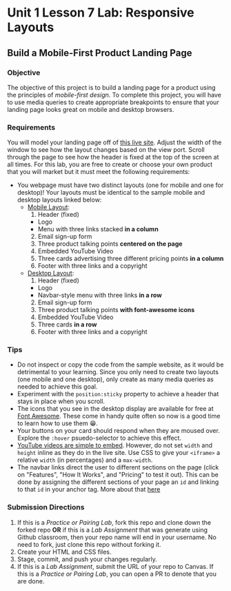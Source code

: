 # Unit 1 Lesson 7 Lab: Responsive Layouts
## Build a Mobile-First Product Landing Page

### Objective
The objective of this project is to build a landing page for a product using the principles of _mobile-first design_. To complete this project, you will have to use media queries to create appropriate breakpoints to ensure that your landing page looks great on mobile and desktop browsers.

### Requirements
You will model your landing page off of [this live site](https://codepen.io/freeCodeCamp/full/RKRbwL). Adjust the width of the window to see how the layout changes based on the view port. Scroll through the page to see how the header is fixed at the top of the screen at all times. For this lab, you are free to create or choose your own product that you will market but it must meet the following requirements:

* You webpage must have two distinct layouts (one for mobile and one for desktop)! Your layouts must be identical to the sample mobile and desktop layouts linked below:
  * [Mobile Layout](./image(0).png):
    1. Header (fixed)
      * Logo
      * Menu with three links stacked **in a column**
    2. Email sign-up form
    3. Three product talking points **centered on the page**
    4. Embedded YouTube Video
    5. Three cards advertising three different pricing points **in a column**
    6. Footer with three links and a copyright
  * [Desktop Layout](./image(1).png):
    1. Header (fixed)
      * Logo
      * Navbar-style menu with three links **in a row**
    2. Email sign-up form
    3. Three product talking points **with font-awesome icons**
    4. Embedded YouTube Video
    5. Three cards **in a row**
    6. Footer with three links and a copyright

### Tips
* Do not inspect or copy the code from the sample website, as it would be detrimental to your learning. Since you only need to create two layouts (one mobile and one desktop), only create as many media queries as needed to achieve this goal. 
* Experiment with the `position:sticky` property to achieve a header that stays in place when you scroll.
* The icons that you see in the desktop display are available for free at [Font Awesome](https://fontawesome.com/icons). These come in handy quite often so now is a good time to learn how to use them 😁.
* Your buttons on your card should respond when they are moused over. Explore the `:hover` psuedo-selector to achieve this effect.
* [YouTube videos are simple to embed](https://www.w3schools.com/html/html_youtube.asp). However, do not set `width` and `height` inline as they do in the live site. Use CSS to give your `<iframe>` a relative `width` (in percentages) and a `max-width`.
* The navbar links direct the user to different sections on the page (click on "Features", "How It Works", and "Pricing" to test it out). This can be done by assigning the different sections of your page an `id` and linking to that `id` in your anchor tag. More about that [here](https://learn.freecodecamp.org/responsive-web-design/basic-html-and-html5/link-to-internal-sections-of-a-page-with-anchor-elements/)

### Submission Directions
  1. If this is a *Practice or Pairing Lab*, fork this repo and clone down the forked repo **OR** if this is a *Lab Assignment* that was generate using Github classroom, then your repo name will end in your username. No need to fork, just clone this repo without forking it.
  2. Create your HTML and CSS files.
  3. Stage, commit, and push your changes regularly.
  4. If this is a *Lab Assignment*, submit the URL of your repo to Canvas. If this is a *Practice or Pairing Lab*, you can open a PR to denote that you are done.
